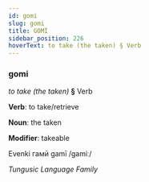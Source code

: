 ```yaml
---
id: gomi
slug: gomi
title: GOMİ
sidebar_position: 226
hoverText: to take (the taken) § Verb
---
```


### gomi

*to take (the taken)* **§** Verb

**Verb**: to take/retrieve

**Noun**: the taken

**Modifier**: takeable

Evenki гамӣ gamī /ɡamiː/

*Tungusic Language Family*